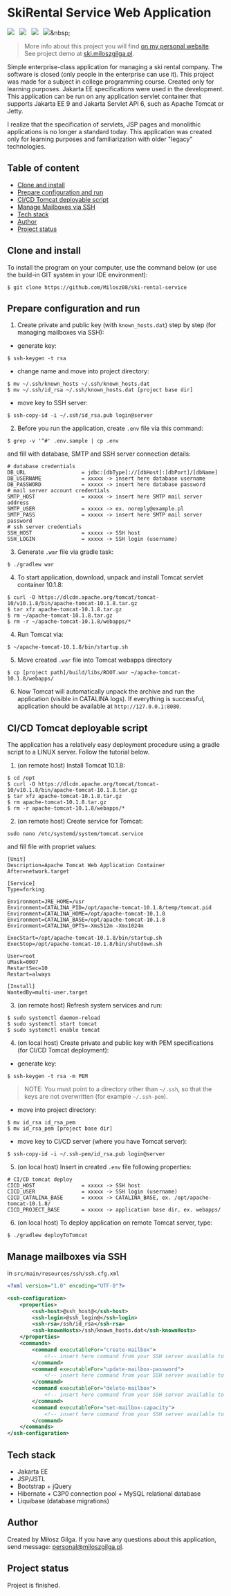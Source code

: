 # SkiRental Service Web Application
[![](https://img.shields.io/badge/Made%20with-Jakarta%20EE%2010-1abc9c.svg)](https://jakarta.ee/release/10/)&nbsp;&nbsp;
[![](https://img.shields.io/badge/Build%20with-Gradle-green.svg)](https://gradle.org/)&nbsp;&nbsp;
[![](https://img.shields.io/badge/Web%20Container-Apche%20Tomcat%2010.1.8-brown.svg)](https://www.wildfly.org/)&nbsp;&nbsp;
[![](https://img.shields.io/badge/Packaging-WAR-yellow.svg)](https://en.wikipedia.org/wiki/WAR_(file_format))&nbsp;&nbsp;
<br>
> More info about this project you will find [on my personal website](https://miloszgilga.pl/project/ski-rental-service).<br>
> See project demo at [ski.miloszgilga.pl](https://ski.miloszgilga.pl).

Simple enterprise-class application for managing a ski rental company. The software is closed (only people in the 
enterprise can use it). This project was made for a subject in college programming course. Created only for learning 
purposes. Jakarta EE specifications were used in the development. This application can be run on any application 
servlet container that supports Jakarta EE 9 and Jakarta Servlet API 6, such as Apache Tomcat or Jetty.

I realize that the specification of servlets, JSP pages and monolithic applications is no longer a standard today. This 
application was created only for learning purposes and familiarization with older "legacy" technologies.

## Table of content
* [Clone and install](#clone-and-install)
* [Prepare configuration and run](#prepare-configuration-and-run)
* [CI/CD Tomcat deployable script](#ci-cd-tomcat-deployable-script)
* [Manage Mailboxes via SSH](#manage-mailboxes-via-ssh)
* [Tech stack](#tech-stack)
* [Author](#author)
* [Project status](#project-status)

<a name="clone-and-install"></a>
## Clone and install
To install the program on your computer, use the command below (or use the build-in GIT system in your IDE environment):
```
$ git clone https://github.com/Milosz08/ski-rental-service
```

<a name="prepare-configuration-and-run"></a>
## Prepare configuration and run
1. Create private and public key (with `known_hosts.dat`) step by step (for managing mailboxes via SSH):
* generate key:
```
$ ssh-keygen -t rsa
```
* change name and move into project directory:
```
$ mv ~/.ssh/known_hosts ~/.ssh/known_hosts.dat
$ mv ~/.ssh/id_rsa ~/.ssh/known_hosts.dat [project base dir]
```
* move key to SSH server:
```
$ ssh-copy-id -i ~/.ssh/id_rsa.pub login@server
```

2. Before you run the application, create `.env` file via this command:
```
$ grep -v '^#' .env.sample | cp .env
```
and fill with database, SMTP and SSH server connection details:
```properties
# database credentials
DB_URL                  = jdbc:[dbType]://[dbHost]:[dbPort]/[dbName]
DB_USERNAME             = xxxxx -> insert here database username 
DB_PASSWORD             = xxxxx -> insert here database password
# mail server account credentials
SMTP_HOST               = xxxxx -> insert here SMTP mail server address
SMTP_USER               = xxxxx -> ex. noreply@example.pl
SMTP_PASS               = xxxxx -> insert here SMTP mail server password
# ssh server credentials
SSH_HOST                = xxxxx -> SSH host
SSH_LOGIN               = xxxxx -> SSH login (username)
```
3. Generate `.war` file via gradle task:
```
$ ./gradlew war
```
4. To start application, download, unpack and install Tomcat servlet container 10.1.8:
```
$ curl -O https://dlcdn.apache.org/tomcat/tomcat-10/v10.1.8/bin/apache-tomcat-10.1.8.tar.gz
$ tar xfz apache-tomcat-10.1.8.tar.gz
$ rm ~/apache-tomcat-10.1.8.tar.gz
$ rm -r ~/apache-tomcat-10.1.8/webapps/*
```
4. Run Tomcat via:
```
$ ~/apache-tomcat-10.1.8/bin/startup.sh
```
5. Move created `.war` file into Tomcat webapps directory
```
$ cp [project path]/build/libs/ROOT.war ~/apache-tomcat-10.1.8/webapps/
```
6. Now Tomcat will automatically unpack the archive and run the application (visible in CATALINA logs). If everything is
successful, application should be available at `http://127.0.0.1:8080`.

<a name="ci-cd-tomcat-deployable-script"></a>
## CI/CD Tomcat deployable script
The application has a relatively easy deployment procedure using a gradle script to a LINUX server. Follow the tutorial
below.

1. (on remote host) Install Tomcat 10.1.8:
```
$ cd /opt
$ curl -O https://dlcdn.apache.org/tomcat/tomcat-10/v10.1.8/bin/apache-tomcat-10.1.8.tar.gz
$ tar xfz apache-tomcat-10.1.8.tar.gz
$ rm apache-tomcat-10.1.8.tar.gz
$ rm -r apache-tomcat-10.1.8/webapps/*
```
2. (on remote host) Create service for Tomcat:
```
sudo nano /etc/systemd/system/tomcat.service
```
and fill file with propriet values:
```properties
[Unit]
Description=Apache Tomcat Web Application Container
After=network.target

[Service]
Type=forking

Environment=JRE_HOME=/usr
Environment=CATALINA_PID=/opt/apache-tomcat-10.1.8/temp/tomcat.pid
Environment=CATALINA_HOME=/opt/apache-tomcat-10.1.8
Environment=CATALINA_BASE=/opt/apache-tomcat-10.1.8
Environment=CATALINA_OPTS=-Xms512m -Xmx1024m

ExecStart=/opt/apache-tomcat-10.1.8/bin/startup.sh
ExecStop=/opt/apache-tomcat-10.1.8/bin/shutdown.sh

User=root
UMask=0007
RestartSec=10
Restart=always

[Install]
WantedBy=multi-user.target
```
3. (on remote host) Refresh system services and run:
```
$ sudo systemctl daemon-reload
$ sudo systemctl start tomcat
$ sudo systemctl enable tomcat
```
4. (on local host) Create private and public key with PEM specifications (for CI/CD Tomcat deployment):
* generate key:
```
$ ssh-keygen -t rsa -m PEM
```
> NOTE: You must point to a directory other than `~/.ssh`, so that the keys are not overwritten (for example `~/.ssh-pem`).
* move into project directory:
```
$ mv id_rsa id_rsa_pem
$ mv id_rsa_pem [project base dir]
```
* move key to CI/CD server (where you have Tomcat server):
```
$ ssh-copy-id -i ~/.ssh-pem/id_rsa.pub login@server
```
5. (on local host) Insert in created `.env` file following properties:
```properties
# CI/CD tomcat deploy
CICD_HOST               = xxxxx -> SSH host
CICD_USER               = xxxxx -> SSH login (username)
CICD_CATALINA_BASE      = xxxxx -> CATALINA_BASE, ex. /opt/apache-tomcat-10.1.8/
CICD_PROJECT_BASE       = xxxxx -> application base dir, ex. webapps/
```
6. (on local host) To deploy application on remote Tomcat server, type:
```
$ ./gradlew deployToTomcat
```

<a name="manage-mailboxes-via-ssh"></a>
## Manage mailboxes via SSH
in `src/main/resources/ssh/ssh.cfg.xml`
```xml
<?xml version="1.0" encoding="UTF-8"?>

<ssh-configuration>
    <properties>
        <ssh-host>@ssh_host@</ssh-host>
        <ssh-login>@ssh_login@</ssh-login>
        <ssh-rsa>/ssh/id_rsa</ssh-rsa>
        <ssh-knownHosts>/ssh/known_hosts.dat</ssh-knownHosts>
    </properties>
    <commands>
        <command executableFor="create-mailbox">
            <!-- insert here command from your SSH server available to create mailbox with email and password properties -->
        </command>
        <command executableFor="update-mailbox-password">
            <!-- insert here command from your SSH server available to update mailbox with email and newPassword properties -->
        </command>
        <command executableFor="delete-mailbox">
            <!-- insert here command from your SSH server available to delete mailbox with email propery -->
        </command>
        <command executableFor="set-mailbox-capacity">
            <!-- insert here command from your SSH server available to set maximal mailbox space with email propery -->
        </command>
    </commands>
</ssh-configuration>
```

<a name="tech-stack"></a>
## Tech stack
* Jakarta EE
* JSP/JSTL
* Bootstrap + jQuery
* Hibernate + C3P0 connection pool + MySQL relational database
* Liquibase (database migrations)

<a name="author"></a>
## Author
Created by Miłosz Gilga. If you have any questions about this application, send message: [personal@miloszgilga.pl](mailto:personal@miloszgilga.pl).

<a name="project-status"></a>
## Project status
Project is finished.
